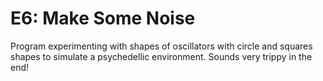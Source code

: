 # E6: Make Some Noise

Program experimenting with shapes of oscillators with circle and squares shapes to simulate a psychedellic environment. Sounds very trippy in the end!
